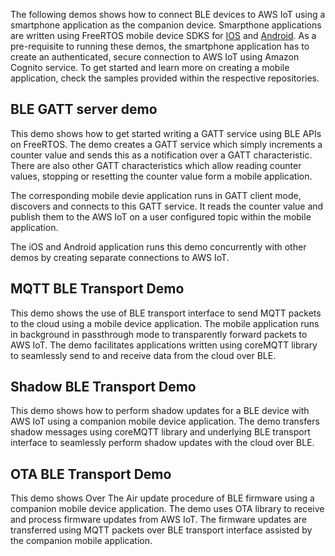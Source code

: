 The following demos shows how to connect BLE devices to AWS IoT using a smartphone application as the companion device. Smarpthone applications are written using FreeRTOS mobile device SDKS for [IOS](https://github.com/aws/amazon-freertos-ble-ios-sdk) and [Android](https://github.com/aws/amazon-freertos-ble-android-sdk). As a pre-requisite to running these demos, the smartphone application has to create an authenticated, secure connection to AWS IoT using Amazon Cognito service. To get started and learn more on creating a mobile application, check the samples provided within the respective repositories. 

## BLE GATT server demo
This demo shows how to get started writing a GATT service using BLE APIs on FreeRTOS. The demo creates a GATT service which simply increments a counter value and sends this as a notification over a GATT characteristic. There are also other GATT characteristics which allow reading counter values, stopping or resetting the counter value form a mobile application.

The corresponding mobile devie application runs in GATT client mode, discovers and connects to this GATT service. It reads the counter value and publish them to the AWS IoT on a user configured topic within the mobile application.

The iOS and Android application runs this demo concurrently with other demos by creating separate connections to AWS IoT. 

## MQTT BLE Transport Demo
This demo shows the use of BLE transport interface to send MQTT packets to the cloud using a mobile device application. The mobile application runs in background in passthrough mode to transparently forward packets to AWS IoT. The demo facilitates applications written using coreMQTT library to seamlessly send to and receive data from the cloud over BLE. 

## Shadow BLE Transport Demo
This demo shows how to perform shadow updates for a BLE device with AWS IoT using a companion mobile device application. The demo transfers shadow messages using coreMQTT library and underlying BLE transport interface to seamlessly perform shadow updates with the cloud over BLE. 

## OTA BLE Transport Demo
This demo shows Over The Air update procedure of BLE firmware using a companion mobile device application. The demo uses OTA library to receive and process firmware updates from AWS IoT. The firmware updates are transferred using MQTT packets over BLE transport interface assisted by the companion mobile application.